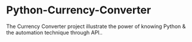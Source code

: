 # Python-Currency-Converter
 The Currency Converter project illustrate the power of knowing Python & the automation technique through API..
